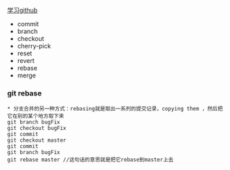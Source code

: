 [学习github](https://pcottle.github.io/learnGitBranching)  

* commit
* branch
* checkout
* cherry-pick
* reset
* revert
* rebase
* merge

### git rebase
    * 分支合并的另一种方式：rebasing就是取出一系列的提交记录，copying them ，然后把它在别的某个地方取下来
    git branch bugFix
    git checkout bugFix
    git commit
    git checkout master
    git commit
    git branch bugFix
    git rebase master //这句话的意思就是把它rebase到master上去

